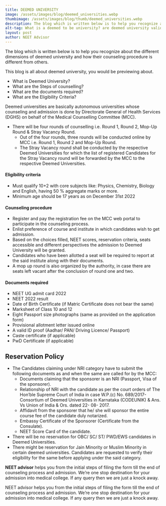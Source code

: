 ```yaml
---
title: DEEMED UNIVERSITY
image: /assets/images/blog/deemed_universities.webp
thumbimage: /assets/images/blog/thumb/deemed_universities.webp
description: The blog which is written below is to help you recognize about the different dimensions of deemed university and how their counseling procedure is different from others.
alt-tag: What is a deemed to be university? are deemed university valid?
layout: post
author: NEET Advisor
---
```


The blog which is written below is to help you recognize about the different dimensions of deemed university and how their counseling procedure is different from others.

This blog is all about deemed university, you would be previewing about.
- What is Deemed University?
- What are the Steps of counselling?
- What are the documents required?
- What are the Eligibility Criteria?

Deemed universities are basically autonomous universities whose counseling and admission is done by Directorate General of Health Services (DGHS) on behalf of the Medical Counselling Committee (MCC).

- There will be four rounds of counselling i.e. Round 1, Round 2, Mop-Up Round & Stray Vacancy Round.
    - Out of the four rounds, three rounds will be conducted online by MCC i.e. Round 1, Round 2 and Mop-Up Round. 
    - The Stray Vacancy round shall be conducted by the respective Deemed Universities for which the list of registered Candidates for the Stray Vacancy round will be forwarded by the MCC to the respective Deemed Universities.

#### Eligibility criteria
- Must qualify 10+2 with core subjects like: Physics, Chemistry, Biology and English, having 50 % aggregate marks or more.
- Minimum age should be 17 years as on December 31st 2022

#### Counseling procedure
- Register and pay the registration fee on the MCC web portal to participate in the counseling process.
- Enlist preference of course and institute in which candidates wish to get admission.
- Based on the choices filled, NEET scores, reservation criteria, seats accessible and different perspectives the admission to Deemed University will be granted.
- Candidates who have been allotted a seat will be required to report at the said institute along with their documents. 
- A mop up round is also organized by the authority, in case there are seats left vacant after the conclusion of round one and two.

#### Documents required
- NEET UG admit card 2022
- NEET 2022 result
- Date of Birth Certificate (if Matric Certificate does not bear the same)
- Marksheet of Class 10 and 12
- Eight Passport size photographs (same as provided on the application form)
- Provisional allotment letter issued online
- A valid ID proof (Aadhar/ PAN/ Driving Licence/ Passport)
- Caste certificate (if applicable)
- PwD Certificate (if applicable)

## Reservation Policy
- The Candidates claiming under NRI category have to submit the following documents as and when the same are called for by the MCC: 
    - Documents claiming that the sponsorer is an NRI (Passport, Visa of the sponsorer). 
    - Relationship of NRI with the candidate as per the court orders of The Hon’ble Supreme Court of India in case W.P.(c) No. 689/2017- Consortium of Deemed Universities in Karnataka (CODEUNIK) & Ans. Vs Union of India & Ors. dated 22- 08- 2017.
    - Affidavit from the sponsorer that he/ she will sponsor the entire course fee of the candidate duly notarized.
    - Embassy Certificate of the Sponsorer (Certificate from the Consulate).
    - NEET Score Card of the candidate. 
- There will be no reservation for OBC/ SC/ ST/ PWD/EWS candidates in Deemed Universities.
- There might be reservation for Jain Minority or Muslim Minority in certain deemed universities. Candidates are requested to verify their eligibility for the same before applying under the said category.

**NEET advisor** helps you from the initial steps of filing the form till the end of counseling process and admission. We’re one stop destination for your admission into medical college. If any query then we are just a knock away.

NEET advisor helps you from the initial steps of filing the form till the end of counseling process and admission. We’re one stop destination for your admission into medical college. If any query then we are just a knock away.